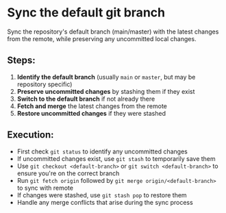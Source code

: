 # Sync the default git branch

Sync the repository's default branch (main/master) with the latest changes from the remote, while preserving any uncommitted local changes.

## Steps:

1. **Identify the default branch** (usually `main` or `master`, but may be repository specific)
2. **Preserve uncommitted changes** by stashing them if they exist
3. **Switch to the default branch** if not already there
4. **Fetch and merge** the latest changes from the remote
5. **Restore uncommitted changes** if they were stashed

## Execution:

- First check `git status` to identify any uncommitted changes
- If uncommitted changes exist, use `git stash` to temporarily save them
- Use `git checkout <default-branch>` or `git switch <default-branch>` to ensure you're on the correct branch
- Run `git fetch origin` followed by `git merge origin/<default-branch>` to sync with remote
- If changes were stashed, use `git stash pop` to restore them
- Handle any merge conflicts that arise during the sync process

